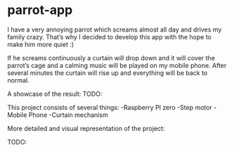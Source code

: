# parrot-app

I have a very annoying parrot which screams almost all day and drives my family crazy. That’s why I decided to develop this app with the hope to  make him more quiet :)

If he screams continuously a curtain will drop down and it will cover the parrot’s cage and a calming music will be played on my mobile phone. After several minutes the curtain will rise up and everything will be back to normal.

A showcase of the result:
TODO:


This project consists of several things:
-Raspberry PI zero 
-Step motor
-Mobile Phone
-Curtain mechanism


More detailed and visual  representation of the project:

TODO:
